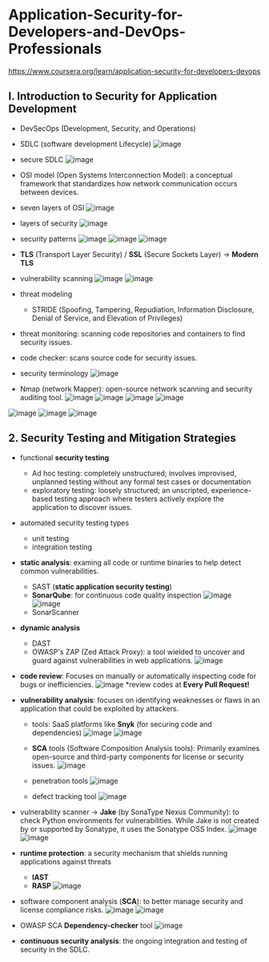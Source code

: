 # Application-Security-for-Developers-and-DevOps-Professionals
https://www.coursera.org/learn/application-security-for-developers-devops

## I. Introduction to Security for Application Development
- DevSecOps (Development, Security, and Operations)
- SDLC (software development Lifecycle)
  ![image](https://github.com/user-attachments/assets/f1bc7d30-0a29-4f1d-aa3a-18ee247f66ad)
- secure SDLC
  ![image](https://github.com/user-attachments/assets/3036dece-7c38-44ef-a44f-fbb1745f5c39)

- OSI model (Open Systems Interconnection Model): a conceptual framework that standardizes how network communication occurs between devices.
- seven layers of OSI
  ![image](https://github.com/user-attachments/assets/4bf6f998-19f1-40bf-a157-8b0e7c957cae)

- layers of security
  ![image](https://github.com/user-attachments/assets/422b0c6b-8644-4af0-9813-50b8ec285b14)

- security patterns
  ![image](https://github.com/user-attachments/assets/9006d5f0-089e-4b4e-a01e-ebb54b7220a5)
![image](https://github.com/user-attachments/assets/075d86bb-c100-4ade-b8eb-3224f7348380)
![image](https://github.com/user-attachments/assets/a8850394-bca5-4bae-a9b7-97282bb25cd4)

- **TLS** (Transport Layer Security)  / **SSL** (Secure Sockets Layer) -> **Modern TLS**

- vulnerability scanning
  ![image](https://github.com/user-attachments/assets/94fdd58d-f5f9-48b8-a6d4-bf358a4d0e11)
![image](https://github.com/user-attachments/assets/a7a8139a-92b8-4fc6-b939-5c7d4007d1d2)

- threat modeling
  - STRIDE (Spoofing, Tampering, Repudiation, Information Disclosure, Denial of Service, and Elevation of Privileges)
- threat monitoring: scanning code repositories and containers to find security issues.
- code checker: scans source code for security issues.

- security terminology
  ![image](https://github.com/user-attachments/assets/29a6fae9-4c38-4c34-83f4-7420ad5d0664)
- Nmap (network Mapper): open-source network scanning and security auditing tool.
![image](https://github.com/user-attachments/assets/12316163-4cc6-4503-90ca-e0891edb2b13)
![image](https://github.com/user-attachments/assets/eea8204c-c218-4194-9779-fa594f5b9ebf)
![image](https://github.com/user-attachments/assets/1549b2a5-27a3-4c12-8dea-6e1bb4231c25)
![image](https://github.com/user-attachments/assets/9192b696-884e-40f1-aa0a-9f151a53ce81)

![image](https://github.com/user-attachments/assets/9aa2d08c-0d32-412c-8449-9aaf8f78cfd0)
![image](https://github.com/user-attachments/assets/3cc2315e-7209-4ad4-9c85-0419be800373)
![image](https://github.com/user-attachments/assets/1839c18f-021a-419d-93fc-d603ccad8394)

## 2. Security Testing and Mitigation Strategies

- functional **security testing**
  - Ad hoc testing: completely unstructured; involves improvised, unplanned testing without any formal test cases or documentation
  - exploratory testing: loosely structured; an unscripted, experience-based testing approach where testers actively explore the application to discover issues. 
- automated security testing types
  - unit testing
  - integration testing
  
- **static analysis**: examing all code or runtime binaries to help detect common vulnerabilities.
  - SAST (**static application security testing**)
  - **SonarQube**: for continuous code quality inspection
    ![image](https://github.com/user-attachments/assets/99b560fc-2234-4dfd-8866-17fb73af5333)
    ![image](https://github.com/user-attachments/assets/8548a5d6-c475-4f97-be1b-d32c343fb309)
  - SonarScanner

- **dynamic analysis**
  - DAST
  - OWASP's ZAP (Zed Attack Proxy): a tool wielded to uncover and guard against vulnerabilities in web applications. 
![image](https://github.com/user-attachments/assets/4f03b3b3-801f-4372-aba6-1c86f1b4ad1a)

- **code review**: Focuses on manually or automatically inspecting code for bugs or inefficiencies.
  ![image](https://github.com/user-attachments/assets/1ea65051-cd0a-46a6-8d20-b79a2e97b3db)
  *review codes at **Every Pull Request!**

- **vulnerability analysis**: focuses on identifying weaknesses or flaws in an application that could be exploited by attackers.
  - tools: SaaS platforms like **Snyk** (for securing code and dependencies)
    ![image](https://github.com/user-attachments/assets/89fafb5f-e6dd-4acc-a1be-b1929b9adbb8)
    ![image](https://github.com/user-attachments/assets/da493775-a678-450f-aea2-005f70c9c836)


  - **SCA** tools (Software Composition Analysis tools): Primarily examines open-source and third-party components for license or security issues.
  ![image](https://github.com/user-attachments/assets/ca1fdaae-17a6-45cb-a739-82714be25ea7)

  - penetration tools
  ![image](https://github.com/user-attachments/assets/3899c0f0-da37-49ef-ab41-301b4954d358)

  - defect tracking tool
  ![image](https://github.com/user-attachments/assets/94f60c34-e3cc-444e-8782-548b0aa1285b)

- vulnerability scanner -> **Jake** (by SonaType Nexus Community):  to check Python environments for vulnerabilities. While Jake is not created by or supported by Sonatype, it uses the Sonatype OSS Index.
![image](https://github.com/user-attachments/assets/4487ead0-a4ec-4048-9490-a1038afbfb20)
![image](https://github.com/user-attachments/assets/eb2044d2-4999-4945-a098-1192c7b4678b)

- **runtime protection**: a security mechanism that shields running applications against threats
  - **IAST**
  - **RASP**
  ![image](https://github.com/user-attachments/assets/f33d2ee7-d875-487b-b457-351ff61f2298)

- software component analysis (**SCA**): to better manage security and license compliance risks.
  ![image](https://github.com/user-attachments/assets/7586e3b5-ae43-489d-b37c-98dc6b5c41e3)
  ![image](https://github.com/user-attachments/assets/200ff7c9-8d75-4a17-a8fe-1862dafc050d)



 -  OWASP SCA **Dependency-checker** tool
![image](https://github.com/user-attachments/assets/c6eb861e-c90b-4895-bec4-683bec409959)

- **continuous security analysis**: the ongoing integration and testing of security in the SDLC.



